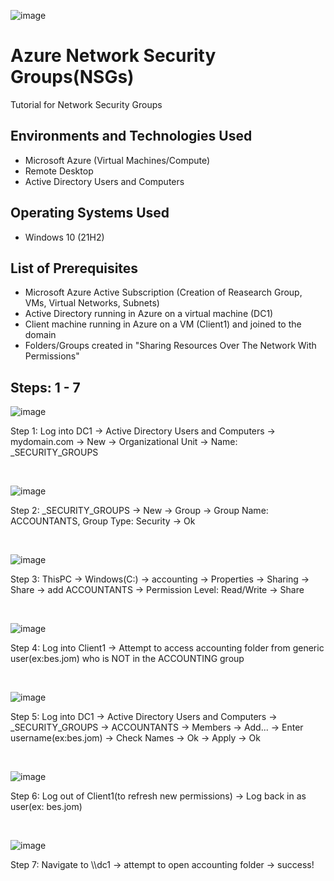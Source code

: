 ![image](https://github.com/jameswsm/network-security-groups/assets/170709350/6b8b1220-740d-4ef4-8c21-f221f34b8332)
</p>

<h1>Azure Network Security Groups(NSGs)</h1>
Tutorial for Network Security Groups<br />

<h2>Environments and Technologies Used</h2>

- Microsoft Azure (Virtual Machines/Compute)
- Remote Desktop
- Active Directory Users and Computers

<h2>Operating Systems Used </h2>

- Windows 10</b> (21H2)

<h2>List of Prerequisites</h2>

- Microsoft Azure Active Subscription (Creation of Reasearch Group, VMs, Virtual Networks, Subnets)
- Active Directory running in Azure on a virtual machine (DC1)
- Client machine running in Azure on a VM (Client1) and joined to the domain
- Folders/Groups created in "Sharing Resources Over The Network With Permissions"

<h2>Steps: 1 - 7</h2>

![image](https://github.com/jameswsm/network-security-groups/assets/170709350/108c57a1-b475-4284-9edf-5dd647588a47)
<p>
Step 1: Log into DC1 -> Active Directory Users and Computers -> mydomain.com -> New -> Organizational Unit -> Name: _SECURITY_GROUPS
</p>
<br />

![image](https://github.com/jameswsm/network-security-groups/assets/170709350/a28b9fee-3beb-4648-93fe-65fa55f46f99)
<p>
Step 2: _SECURITY_GROUPS -> New -> Group -> Group Name: ACCOUNTANTS, Group Type: Security -> Ok
</p>
<br />

![image](https://github.com/jameswsm/network-security-groups/assets/170709350/7af93eb2-2906-4ea0-8eb3-9525e67446aa)
<p>
Step 3: ThisPC -> Windows(C:) -> accounting -> Properties -> Sharing -> Share -> add ACCOUNTANTS -> Permission Level: Read/Write -> Share
</p>
<br />

![image](https://github.com/jameswsm/network-security-groups/assets/170709350/f0902303-fdb6-4e3d-bbcd-fcd7e617e33e)
<p>
Step 4: Log into Client1 -> Attempt to access accounting folder from generic user(ex:bes.jom) who is NOT in the ACCOUNTING group
</p>
<br />

![image](https://github.com/jameswsm/network-security-groups/assets/170709350/b49b38a7-1d8d-4947-97aa-2fa70c2f4544)
<p>
Step 5: Log into DC1 -> Active Directory Users and Computers -> _SECURITY_GROUPS -> ACCOUNTANTS -> Members -> Add... -> Enter username(ex:bes.jom) -> Check Names -> Ok -> Apply -> Ok
</p>
<br />

![image](https://github.com/jameswsm/network-security-groups/assets/170709350/14593e4b-78f5-45f9-8deb-eb95785da182)
<p>
Step 6: Log out of Client1(to refresh new permissions) -> Log back in as user(ex: bes.jom)
</p>
<br />

![image](https://github.com/jameswsm/network-security-groups/assets/170709350/78dfd4f4-d5c9-4375-891b-41655189de34)
<p>
Step 7: Navigate to \\dc1 -> attempt to open accounting folder -> success!
</p>
<br />
